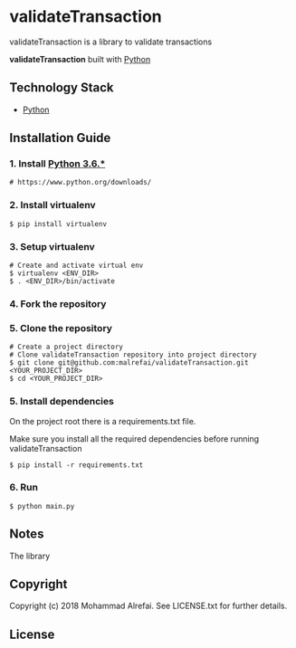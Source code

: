 # validateTransaction

validateTransaction is a library to validate transactions

**validateTransaction** built with [Python][0]

## Technology Stack

- [Python][0]


## Installation Guide

### 1. Install [Python 3.6.*][1]

    # https://www.python.org/downloads/

### 2. Install virtualenv

	$ pip install virtualenv
	
### 3. Setup virtualenv

	# Create and activate virtual env
	$ virtualenv <ENV_DIR>
	$ . <ENV_DIR>/bin/activate
	
### 4. Fork the repository

### 5. Clone the repository

    # Create a project directory 
	# Clone validateTransaction repository into project directory
    $ git clone git@github.com:malrefai/validateTransaction.git <YOUR_PROJECT_DIR>
    $ cd <YOUR_PROJECT_DIR>


### 5. Install dependencies

On the project root there is a requirements.txt file. 

Make sure you install all the required dependencies before running validateTransaction

    $ pip install -r requirements.txt


### 6. Run

    $ python main.py

	
## Notes

The library

## Copyright

Copyright (c) 2018 Mohammad Alrefai. See LICENSE.txt for further details.

## License


[0]: https://www.python.org/
[1]: https://www.python.org/downloads/

